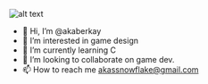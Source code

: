 ![alt text](https://github.com/[akaberkay]/[akaberkay]/blob/[branch]/codingnerd.png?raw=true)


- 👋 Hi, I’m @akaberkay
- 👀 I’m interested in game design
- 🌱 I’m currently learning C
- 💞️ I’m looking to collaborate on game dev.
- 📫 How to reach me akassnowflake@gmail.com

<!---
akaberkay/akaberkay is a ✨ special ✨ repository because its `README.md` (this file) appears on your GitHub profile.
You can click the Preview link to take a look at your changes.
--->
